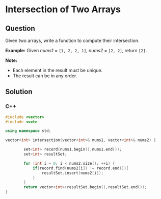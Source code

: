 # Intersection of Two Arrays



## Question

Given two arrays, write a function to compute their intersection.

**Example:**
Given *nums1* = `[1, 2, 2, 1]`, *nums2* = `[2, 2]`, return `[2]`.

**Note:**

- Each element in the result must be unique.
- The result can be in any order.



## Solution  

### C++

```c++
#include <vector>
#include <set>

using namespace std;

vector<int> intersection(vector<int>& nums1, vector<int>& nums2) {

        set<int> record(nums1.begin(),nums1.end());
        set<int> resultSet;

        for (int i = 0; i < nums2.size(); ++i) {
            if(record.find(nums2[i]) != record.end()){
                resultSet.insert(nums2[i]);
            }
        }
        return vector<int>(resultSet.begin(),resultSet.end());
}
```

